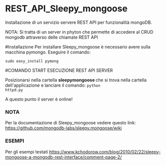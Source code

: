 # REST_API_Sleepy_mongoose
Installazione di un servizio servere REST API per funzionalità mongoDB.

NOTA: Si tratta di un server in phyton che permette di accedere al CRUD mongodb
attraverso delle chiamate REST API

#Installazione
Per installare Sleepy_mongoose è necessario avere sulla macchina pymongo. Eseguire il comando:

<CODE>sudo easy_install pymong </CODE>


#COMANDO START ESECUZIONE REST API SERVER

Posizionarsi nella cartella <b> sleepymongoose </b> che si trova nella cartella dell'applicazione e lanciare il comando: 
<CODE>python httpd.py</CODE>

<p>A questo punto il server è online!</p>


### NOTA
Per la documentazione di Sleepy_mongoose vedere questo link: https://github.com/mongodb-labs/sleepy.mongoose/wiki

### ESEMPI
Per gli esempi testati https://www.kchodorow.com/blog/2010/02/22/sleepy-mongoose-a-mongodb-rest-interface/comment-page-2/







